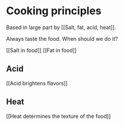# Cooking principles
Based in large part by [[Salt, fat, acid, heat]].

Always taste the food. When should we do it?

[[Salt in food]]
[[Fat in food]]



## Acid
[[Acid brightens flavors]]

## Heat
[[Heat determines the texture of the food]]

<!-- #Life -->

<!-- {BearID:74393238-75EA-4F14-8DF3-FD24D6B83146-15756-000013034C8161A4} -->

